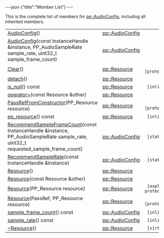 ---json {"title":"Member List"} ---

This is the complete list of members for <a href="/docs/native-client/pepper_beta/cpp/classpp_1_1_audio_config/" class="el">pp::AudioConfig</a>, including all inherited members.

<table><tbody><tr class="odd"><td><a href="/docs/native-client/pepper_beta/cpp/classpp_1_1_audio_config#ad7a5caaa08c531acf7e2975a790db98e" class="el">AudioConfig</a>()</td><td><a href="/docs/native-client/pepper_beta/cpp/classpp_1_1_audio_config/" class="el">pp::AudioConfig</a></td><td></td></tr><tr class="even"><td><a href="/docs/native-client/pepper_beta/cpp/classpp_1_1_audio_config#aa6dcb1ed3086502f03d9e1d73124421a" class="el">AudioConfig</a>(const InstanceHandle &amp;instance, PP_AudioSampleRate sample_rate, uint32_t sample_frame_count)</td><td><a href="/docs/native-client/pepper_beta/cpp/classpp_1_1_audio_config/" class="el">pp::AudioConfig</a></td><td></td></tr><tr class="odd"><td><a href="/docs/native-client/pepper_beta/cpp/classpp_1_1_resource#ad4016f37d3022863ca0188acb26ac9c4" class="el">Clear</a>()</td><td><a href="/docs/native-client/pepper_beta/cpp/classpp_1_1_resource/" class="el">pp::Resource</a></td><td><code> [protected]</code></td></tr><tr class="even"><td><a href="/docs/native-client/pepper_beta/cpp/classpp_1_1_resource#a81b9246381bdddacca3ac25f6ded2bfd" class="el">detach</a>()</td><td><a href="/docs/native-client/pepper_beta/cpp/classpp_1_1_resource/" class="el">pp::Resource</a></td><td></td></tr><tr class="odd"><td><a href="/docs/native-client/pepper_beta/cpp/classpp_1_1_resource#a859068e34cdc2dc0b78754c255323aa9" class="el">is_null</a>() const</td><td><a href="/docs/native-client/pepper_beta/cpp/classpp_1_1_resource/" class="el">pp::Resource</a></td><td><code> [inline]</code></td></tr><tr class="even"><td><a href="/docs/native-client/pepper_beta/cpp/classpp_1_1_resource#aaf808a98bdaa7998d82e19514aa87423" class="el">operator=</a>(const Resource &amp;other)</td><td><a href="/docs/native-client/pepper_beta/cpp/classpp_1_1_resource/" class="el">pp::Resource</a></td><td></td></tr><tr class="odd"><td><a href="/docs/native-client/pepper_beta/cpp/classpp_1_1_resource#a3eda014529127a818df8d5bb5ec2fdf0" class="el">PassRefFromConstructor</a>(PP_Resource resource)</td><td><a href="/docs/native-client/pepper_beta/cpp/classpp_1_1_resource/" class="el">pp::Resource</a></td><td><code> [protected]</code></td></tr><tr class="even"><td><a href="/docs/native-client/pepper_beta/cpp/classpp_1_1_resource#a46a6123de0b007ad3fcb6f666534ccb4" class="el">pp_resource</a>() const</td><td><a href="/docs/native-client/pepper_beta/cpp/classpp_1_1_resource/" class="el">pp::Resource</a></td><td><code> [inline]</code></td></tr><tr class="odd"><td><a href="/docs/native-client/pepper_beta/cpp/classpp_1_1_audio_config#a53611e94bca5d4a5f7acdd3e5285adb9" class="el">RecommendSampleFrameCount</a>(const InstanceHandle &amp;instance, PP_AudioSampleRate sample_rate, uint32_t requested_sample_frame_count)</td><td><a href="/docs/native-client/pepper_beta/cpp/classpp_1_1_audio_config/" class="el">pp::AudioConfig</a></td><td><code> [static]</code></td></tr><tr class="even"><td><a href="/docs/native-client/pepper_beta/cpp/classpp_1_1_audio_config#abf073122a1b9ef65f149fda9be57246f" class="el">RecommendSampleRate</a>(const InstanceHandle &amp;instance)</td><td><a href="/docs/native-client/pepper_beta/cpp/classpp_1_1_audio_config/" class="el">pp::AudioConfig</a></td><td><code> [static]</code></td></tr><tr class="odd"><td><a href="/docs/native-client/pepper_beta/cpp/classpp_1_1_resource#a56679e93a58101c8dce5dc510811a094" class="el">Resource</a>()</td><td><a href="/docs/native-client/pepper_beta/cpp/classpp_1_1_resource/" class="el">pp::Resource</a></td><td></td></tr><tr class="even"><td><a href="/docs/native-client/pepper_beta/cpp/classpp_1_1_resource#ab0f664099ca06367180f220ea7e0b831" class="el">Resource</a>(const Resource &amp;other)</td><td><a href="/docs/native-client/pepper_beta/cpp/classpp_1_1_resource/" class="el">pp::Resource</a></td><td></td></tr><tr class="odd"><td><a href="/docs/native-client/pepper_beta/cpp/classpp_1_1_resource#a555de93fdf4793f7db1183bf71d20580" class="el">Resource</a>(PP_Resource resource)</td><td><a href="/docs/native-client/pepper_beta/cpp/classpp_1_1_resource/" class="el">pp::Resource</a></td><td><code> [explicit, protected]</code></td></tr><tr class="even"><td><a href="/docs/native-client/pepper_beta/cpp/classpp_1_1_resource#a907d3d6b7e292587c8cb9ff30d0a418d" class="el">Resource</a>(PassRef, PP_Resource resource)</td><td><a href="/docs/native-client/pepper_beta/cpp/classpp_1_1_resource/" class="el">pp::Resource</a></td><td><code> [protected]</code></td></tr><tr class="odd"><td><a href="/docs/native-client/pepper_beta/cpp/classpp_1_1_audio_config#ad7cb79f7f92993257643574457ee8d0c" class="el">sample_frame_count</a>() const</td><td><a href="/docs/native-client/pepper_beta/cpp/classpp_1_1_audio_config/" class="el">pp::AudioConfig</a></td><td><code> [inline]</code></td></tr><tr class="even"><td><a href="/docs/native-client/pepper_beta/cpp/classpp_1_1_audio_config#a988b8489ec9335be25605561d0293813" class="el">sample_rate</a>() const</td><td><a href="/docs/native-client/pepper_beta/cpp/classpp_1_1_audio_config/" class="el">pp::AudioConfig</a></td><td><code> [inline]</code></td></tr><tr class="odd"><td><a href="/docs/native-client/pepper_beta/cpp/classpp_1_1_resource#a081165265e2bd8217eaa2be2aeeb3aa3" class="el">~Resource</a>()</td><td><a href="/docs/native-client/pepper_beta/cpp/classpp_1_1_resource/" class="el">pp::Resource</a></td><td><code> [virtual]</code></td></tr></tbody></table>
